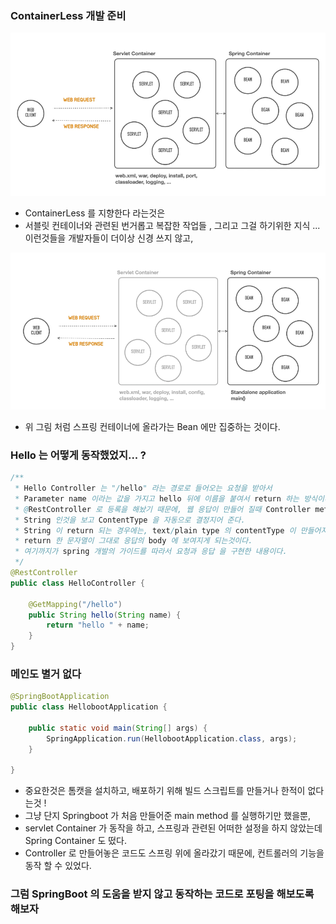 ### ContainerLess 개발 준비
![](images/containerLess도움그림.png)

- ContainerLess 를 지향한다 라는것은
- 서블릿 컨테이너와 관련된 번거롭고 복잡한 작업들 , 그리고 그걸 하기위한 지식 ... 이런것들을 개발자들이 더이상 신경 쓰지 않고,

![](images/beanFocus.png)
- 위 그림 처럼 스프링 컨테이너에 올라가는 Bean 에만 집중하는 것이다.
 
### Hello 는 어떻게 동작했었지... ?

```java
/**
 * Hello Controller 는 "/hello" 라는 경로로 들어오는 요청을 받아서
 * Parameter name 이라는 값을 가지고 hello 뒤에 이름을 붙여서 return 하는 방식이다.
 * @RestController 로 등록을 해놨기 때문에, 웹 응답이 만들어 질때 Controller method 에 return Type 이
 * String 인것을 보고 ContentType 을 자동으로 결정지어 준다.
 * String 이 return 되는 경우에는, text/plain type 의 contentType 이 만들어지고,
 * return 한 문자열이 그대로 응답의 body 에 보여지게 되는것이다.
 * 여기까지가 spring 개발의 가이드를 따라서 요청과 응답 을 구현한 내용이다. 
 */
@RestController
public class HelloController {

    @GetMapping("/hello")
    public String hello(String name) {
        return "hello " + name;
    }
}

```

### 메인도 별거 없다
```java
@SpringBootApplication
public class HellobootApplication {

    public static void main(String[] args) {
        SpringApplication.run(HellobootApplication.class, args);
    }

}
```
- 중요한것은 톰캣을 설치하고, 배포하기 위해 빌드 스크립트를 만들거나 한적이 없다는것 !
- 그냥 단지 Springboot 가 처음 만들어준 main method 를 실행하기만 했을뿐,
- servlet Container 가 동작을 하고, 스프링과 관련된 어떠한 설정을 하지 않았는데 Spring Container 도 떴다.
- Controller 로 만들어놓은 코드도 스프링 위에 올라갔기 때문에, 컨트롤러의 기능을 동작 할 수 있었다.

### 그럼 SpringBoot 의 도움을 받지 않고 동작하는 코드로 포팅을 해보도록 해보자
